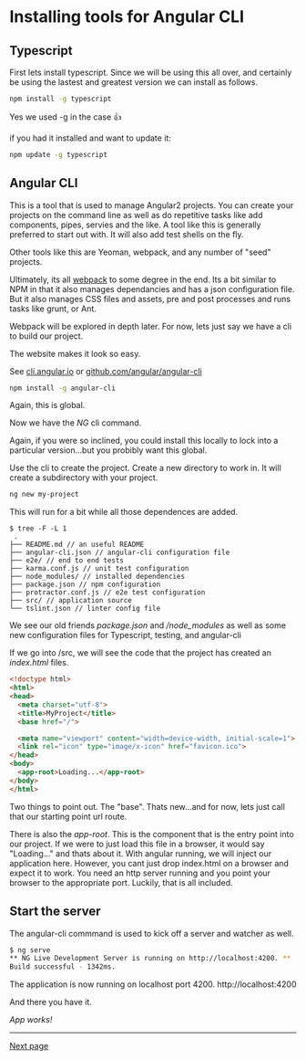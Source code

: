 
# Installing tools for Angular CLI

 
## Typescript

First lets install typescript. Since we will be using this all over, and certainly be using the lastest and greatest version we can install as follows.

```bash
npm install -g typescript
```
Yes we used -g in the case :+1:

if you had it installed and want to update it:
```bash
npm update -g typescript
```
 
 
## Angular CLI
 
This is a tool that is used to manage Angular2 projects. You can create your projects on the command line as well as do repetitive tasks
like add components, pipes, servies and the like.  A tool like this is generally preferred to start out with.  It will also
add test shells on the fly.

Other tools like this are Yeoman, webpack, and any number of "seed" projects.  

Ultimately, its all [webpack](https://web-design-weekly.com/2014/09/24/diving-webpack/) to some degree in the end.
Its a bit similar to NPM in that it also manages dependancies and has a json configuration file.  But it also
manages CSS files and assets, pre and post processes and runs tasks like grunt, or Ant.

Webpack will be explored in depth later.  For now, lets just say we have a cli to build our project.

The website makes it look so easy.   

See [cli.angular.io](https://cli.angular.io/)
or [github.com/angular/angular-cli](https://github.com/angular/angular-cli)
 

```bash
npm install -g angular-cli
```

Again, this is global.

Now we have the _NG_ cli command.

Again, if you were so inclined, you could install this locally to lock into a particular version...but you probibly want this global.

Use the cli to create the project.
Create a new directory to work in.  It will create a subdirectory with your project.

```bash
ng new my-project
```

This will run for a bit while all those dependences are added.

```
$ tree -F -L 1
 .
├── README.md // an useful README
├── angular-cli.json // angular-cli configuration file
├── e2e/ // end to end tests
├── karma.conf.js // unit test configuration
├── node_modules/ // installed dependencies
├── package.json // npm configuration
├── protractor.conf.js // e2e test configuration
├── src/ // application source
└── tslint.json // linter config file
```

We see our old friends _package.json_ and _/node_modules_ as well as some new configuration files for Typescript, testing, and angular-cli

If we go into /src, we will see the code that the project has created an _index.html_ files.

```html
<!doctype html>
<html>
<head>
  <meta charset="utf-8">
  <title>MyProject</title>
  <base href="/">

  <meta name="viewport" content="width=device-width, initial-scale=1">
  <link rel="icon" type="image/x-icon" href="favicon.ico">
</head>
<body>
  <app-root>Loading...</app-root>
</body>
</html>
```

Two things to point out.  The "base".  Thats new...and for now, lets just call that our starting point url route.

There is also the _app-root_. This is the component that is the entry point into our project.  If we were to just load this 
file in a browser, it would say "Loading..." and thats about it. With angular running, we will inject our application here.
However, you cant just drop index.html on a browser and expect it to work.  You need an http server running and you
point your browser to the appropriate port.  Luckily, that is all included.


## Start the server

The angular-cli commmand is used to kick off a server and watcher as well.



```bash
$ ng serve
** NG Live Development Server is running on http://localhost:4200. **
Build successful - 1342ms.
```

The application is now running on localhost port 4200.
http://localhost:4200

And there you have it.

*App works!*

-----
[Next page](page3.md)
 
